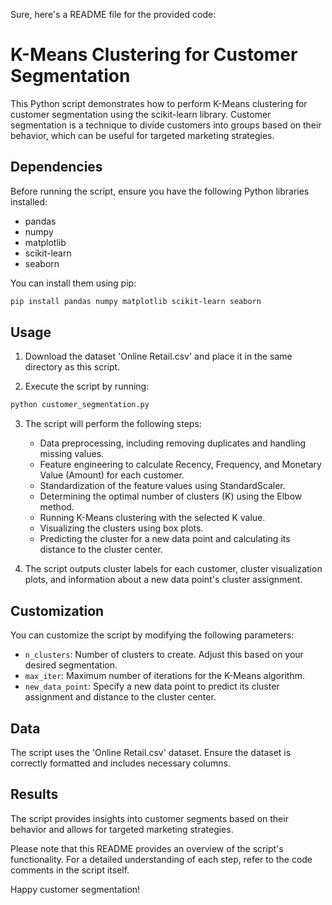 Sure, here's a README file for the provided code:

# K-Means Clustering for Customer Segmentation

This Python script demonstrates how to perform K-Means clustering for customer segmentation using the scikit-learn library. Customer segmentation is a technique to divide customers into groups based on their behavior, which can be useful for targeted marketing strategies.

## Dependencies

Before running the script, ensure you have the following Python libraries installed:

- pandas
- numpy
- matplotlib
- scikit-learn
- seaborn

You can install them using pip:

```bash
pip install pandas numpy matplotlib scikit-learn seaborn
```

## Usage

1. Download the dataset 'Online Retail.csv' and place it in the same directory as this script.

2. Execute the script by running:

```bash
python customer_segmentation.py
```

3. The script will perform the following steps:

   - Data preprocessing, including removing duplicates and handling missing values.
   - Feature engineering to calculate Recency, Frequency, and Monetary Value (Amount) for each customer.
   - Standardization of the feature values using StandardScaler.
   - Determining the optimal number of clusters (K) using the Elbow method.
   - Running K-Means clustering with the selected K value.
   - Visualizing the clusters using box plots.
   - Predicting the cluster for a new data point and calculating its distance to the cluster center.

4. The script outputs cluster labels for each customer, cluster visualization plots, and information about a new data point's cluster assignment.

## Customization

You can customize the script by modifying the following parameters:

- `n_clusters`: Number of clusters to create. Adjust this based on your desired segmentation.
- `max_iter`: Maximum number of iterations for the K-Means algorithm.
- `new_data_point`: Specify a new data point to predict its cluster assignment and distance to the cluster center.

## Data

The script uses the 'Online Retail.csv' dataset. Ensure the dataset is correctly formatted and includes necessary columns.

## Results

The script provides insights into customer segments based on their behavior and allows for targeted marketing strategies.

Please note that this README provides an overview of the script's functionality. For a detailed understanding of each step, refer to the code comments in the script itself.

Happy customer segmentation!

